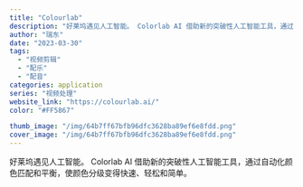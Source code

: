```yaml
---
title: "Colourlab"
description: "好莱坞遇见人工智能。 Colorlab AI 借助新的突破性人工智能工具，通过自动化颜色匹配和平衡，使颜色分级变得快速、"
author: "瑞东"
date: "2023-03-30"
tags:
  - "视频剪辑"
  - "配乐"
  - "配音"
categories: application
series: "视频处理"
website_link: "https://colourlab.ai/"
color: "#FF5867"

thumb_image: "/img/64b7ff67bfb96dfc3628ba89ef6e8fdd.png"
cover_image: "/img/64b7ff67bfb96dfc3628ba89ef6e8fdd.png"
---
```


好莱坞遇见人工智能。 Colorlab AI 借助新的突破性人工智能工具，通过自动化颜色匹配和平衡，使颜色分级变得快速、轻松和简单。